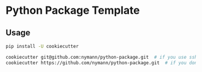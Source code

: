 # Python Package Template

## Usage

```sh
pip install -U cookiecutter

cookiecutter git@github.com:nymann/python-package.git  # if you use ssh
cookiecutter https://github.com/nymann/python-package.git  # if you don't use ssh
```
